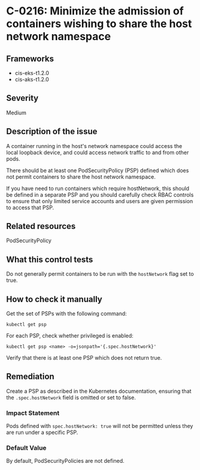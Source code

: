 # C-0216: Minimize the admission of containers wishing to share the host network namespace

## Frameworks
* cis-eks-t1.2.0
* cis-aks-t1.2.0
 
## Severity
Medium

## Description of the issue
A container running in the host's network namespace could access the local loopback device, and could access network traffic to and from other pods.

 There should be at least one PodSecurityPolicy (PSP) defined which does not permit containers to share the host network namespace.

 If you have need to run containers which require hostNetwork, this should be defined in a separate PSP and you should carefully check RBAC controls to ensure that only limited service accounts and users are given permission to access that PSP.
 
## Related resources
PodSecurityPolicy
 
## What this control tests 
Do not generally permit containers to be run with the `hostNetwork` flag set to true.
 
## How to check it manually 
Get the set of PSPs with the following command:

 
```
kubectl get psp

```
 For each PSP, check whether privileged is enabled:

 
```
kubectl get psp <name> -o=jsonpath='{.spec.hostNetwork}'

```
 Verify that there is at least one PSP which does not return true.
 
## Remediation
Create a PSP as described in the Kubernetes documentation, ensuring that the `.spec.hostNetwork` field is omitted or set to false.
 
### Impact Statement
Pods defined with `spec.hostNetwork: true` will not be permitted unless they are run under a specific PSP.
 
### Default Value
By default, PodSecurityPolicies are not defined.
 
